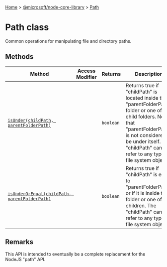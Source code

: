 [Home](./index) &gt; [@microsoft/node-core-library](./node-core-library.md) &gt; [Path](./node-core-library.path.md)

# Path class

Common operations for manipulating file and directory paths.

## Methods

|  Method | Access Modifier | Returns | Description |
|  --- | --- | --- | --- |
|  [`isUnder(childPath, parentFolderPath)`](./node-core-library.path.isunder.md) |  | `boolean` | Returns true if "childPath" is located inside the "parentFolderPath" folder or one of its child folders. Note that "parentFolderPath" is not considered to be under itself. The "childPath" can refer to any type of file system object. |
|  [`isUnderOrEqual(childPath, parentFolderPath)`](./node-core-library.path.isunderorequal.md) |  | `boolean` | Returns true if "childPath" is equal to "parentFolderPath", or if it is inside that folder or one of its children. The "childPath" can refer to any type of file system object. |

## Remarks

This API is intended to eventually be a complete replacement for the NodeJS "path" API.
